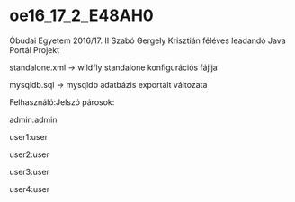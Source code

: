# oe16_17_2_E48AH0
Óbudai Egyetem 2016/17. II Szabó Gergely Krisztián féléves leadandó Java Portál Projekt 

standalone.xml -> wildfly standalone konfigurációs fájlja 

mysqldb.sql -> mysqldb adatbázis exportált változata

Felhasználó:Jelszó párosok:

admin:admin

user1:user

user2:user

user3:user

user4:user
